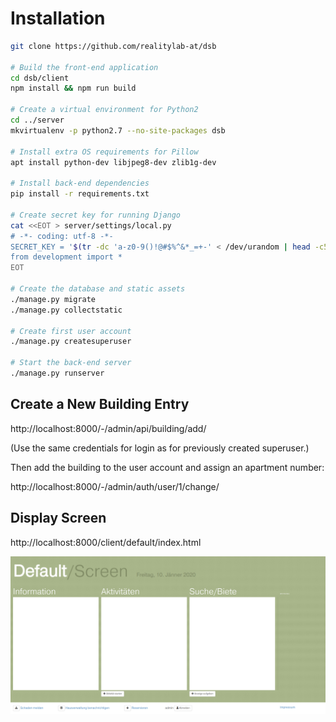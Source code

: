 # Installation

```sh
git clone https://github.com/realitylab-at/dsb

# Build the front-end application
cd dsb/client
npm install && npm run build

# Create a virtual environment for Python2
cd ../server
mkvirtualenv -p python2.7 --no-site-packages dsb

# Install extra OS requirements for Pillow
apt install python-dev libjpeg8-dev zlib1g-dev

# Install back-end dependencies
pip install -r requirements.txt

# Create secret key for running Django
cat <<EOT > server/settings/local.py
# -*- coding: utf-8 -*-
SECRET_KEY = '$(tr -dc 'a-z0-9()!@#$%^&*_=+-' < /dev/urandom | head -c50)'
from development import *
EOT

# Create the database and static assets
./manage.py migrate
./manage.py collectstatic

# Create first user account
./manage.py createsuperuser

# Start the back-end server
./manage.py runserver
```

## Create a New Building Entry

http://localhost:8000/-/admin/api/building/add/

(Use the same credentials for login as for previously created superuser.)

Then add the building to the user account and assign an apartment number:

http://localhost:8000/-/admin/auth/user/1/change/

## Display Screen

http://localhost:8000/client/default/index.html

![](https://raw.githubusercontent.com/realitylab-at/dsb/assets/screenshot.png)
